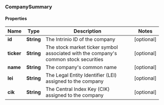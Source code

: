 ### CompanySummary

#### Properties
Name | Type | Description | Notes
------------ | ------------- | ------------- | -------------
**id** | **String** | The Intrinio ID of the company | [optional] 
**ticker** | **String** | The stock market ticker symbol associated with the company&#39;s common stock securities | [optional] 
**name** | **String** | The company&#39;s common name | [optional] 
**lei** | **String** | The Legal Entity Identifier (LEI) assigned to the company | [optional] 
**cik** | **String** | The Central Index Key (CIK) assigned to the company | [optional] 



